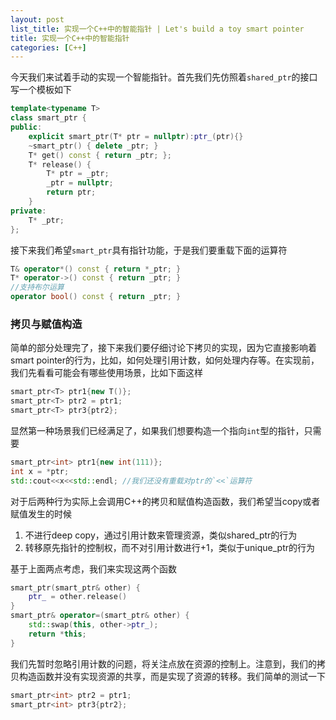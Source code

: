 ```yaml
---
layout: post
list_title: 实现一个C++中的智能指针 | Let's build a toy smart pointer
title: 实现一个C++中的智能指针
categories: [C++]
---
```


今天我们来试着手动的实现一个智能指针。首先我们先仿照着`shared_ptr`的接口写一个模板如下

```cpp
template<typename T>
class smart_ptr {
public:
    explicit smart_ptr(T* ptr = nullptr):ptr_(ptr){}
    ~smart_ptr() { delete _ptr; }
    T* get() const { return _ptr; };
    T* release() {
        T* ptr = _ptr;
        _ptr = nullptr;
        return ptr;
    }
private:
    T* _ptr;
};
```
接下来我们希望`smart_ptr`具有指针功能，于是我们要重载下面的运算符

```cpp
T& operator*() const { return *_ptr; }
T* operator->() const { return _ptr; }
//支持布尔运算
operator bool() const { return _ptr; }
```

### 拷贝与赋值构造

简单的部分处理完了，接下来我们要仔细讨论下拷贝的实现，因为它直接影响着smart pointer的行为，比如，如何处理引用计数，如何处理内存等。在实现前，我们先看看可能会有哪些使用场景，比如下面这样

```cpp
smart_ptr<T> ptr1{new T()};
smart_ptr<T> ptr2 = ptr1;
smart_ptr<T> ptr3{ptr2};
```

显然第一种场景我们已经满足了，如果我们想要构造一个指向`int`型的指针，只需要

```cpp
smart_ptr<int> ptr1{new int(111)};
int x = *ptr;
std::cout<<x<<std::endl; //我们还没有重载对ptr的`<<`运算符
```
对于后两种行为实际上会调用C++的拷贝和赋值构造函数，我们希望当copy或者赋值发生的时候

1. 不进行deep copy，通过引用计数来管理资源，类似shared_ptr的行为
2. 转移原先指针的控制权，而不对引用计数进行+1，类似于unique_ptr的行为

基于上面两点考虑，我们来实现这两个函数

```cpp
smart_ptr(smart_ptr& other) {
    ptr_ = other.release()
}
smart_ptr& operator=(smart_ptr& other) {
    std::swap(this, other->ptr_);
    return *this;
}
```
我们先暂时忽略引用计数的问题，将关注点放在资源的控制上。注意到，我们的拷贝构造函数并没有实现资源的共享，而是实现了资源的转移。我们简单的测试一下

```cpp
smart_ptr<int> ptr2 = ptr1;
smart_ptr<int> ptr3{ptr2};
```



